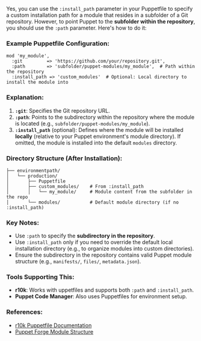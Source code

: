 Yes, you can use the `:install_path` parameter in your Puppetfile to specify a custom installation path for a module that resides in a subfolder of a Git repository. However, to point Puppet to the **subfolder within the repository**, you should use the `:path` parameter. Here's how to do it:

### Example Puppetfile Configuration:
```puppet
mod 'my_module',
  :git         => 'https://github.com/your/repository.git',
  :path        => 'subfolder/puppet-modules/my_module',  # Path within the repository
  :install_path => 'custom_modules'  # Optional: Local directory to install the module into
```

### Explanation:
1. **`:git`**: Specifies the Git repository URL.
2. **`:path`**: Points to the subdirectory within the repository where the module is located (e.g., `subfolder/puppet-modules/my_module`).
3. **`:install_path`** (optional): Defines where the module will be installed **locally** (relative to your Puppet environment's module directory). If omitted, the module is installed into the default `modules` directory.

### Directory Structure (After Installation):
```
├── environmentpath/
│   └── production/
│       ├── Puppetfile
│       ├── custom_modules/    # From :install_path
│       │   └── my_module/     # Module content from the subfolder in the repo
│       └── modules/           # Default module directory (if no :install_path)
```

### Key Notes:
- Use `:path` to specify the **subdirectory in the repository**.
- Use `:install_path` only if you need to override the default local installation directory (e.g., to organize modules into custom directories).
- Ensure the subdirectory in the repository contains valid Puppet module structure (e.g., `manifests/`, `files/`, `metadata.json`).

### Tools Supporting This:
- **r10k**: Works with  uppetfiles and supports both `:path` and `:install_path`.
- **Puppet Code Manager**: Also uses Puppetfiles for environment setup.

### References:
- [r10k Puppetfile Documentation](https://github.com/puppetlabs/r10k/blob/master/doc/puppetfile.mkd)
- [Puppet Forge Module Structure](https://puppet.com/docs/puppet/latest/modules_fundamentals.html)
